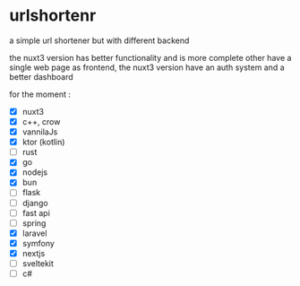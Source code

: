 # urlshortenr

a simple url shortener but with different backend

the nuxt3 version has better functionality and is more complete other have a single web page as frontend, the nuxt3 version have an auth system and a better dashboard

for the moment :
- [x] nuxt3
- [x] c++, crow
- [x] vannilaJs
- [x] ktor (kotlin)
- [ ] rust
- [x] go
- [x] nodejs
- [x] bun 
- [ ] flask
- [ ] django
- [ ] fast api
- [ ] spring
- [x] laravel
- [x] symfony
- [x] nextjs
- [ ] sveltekit
- [ ] c#
